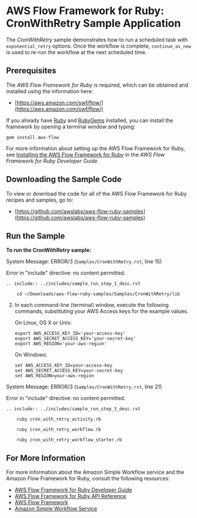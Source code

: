 AWS Flow Framework for Ruby: CronWithRetry Sample Application
=============================================================

The *CronWithRetry* sample demonstrates how to run a scheduled task with
`exponential_retry` options. Once the workflow is
complete, `continue_as_new` is used to re-run the
workflow at the next scheduled time.

Prerequisites
-------------

The *AWS Flow Framework for Ruby* is required, which can be obtained and
installed using the information here:

-   [https://aws.amazon.com/swf/flow/](https://aws.amazon.com/swf/flow/)

If you already have [Ruby](https://www.ruby-lang.org/) and
[RubyGems](http://rubygems.org/) installed, you can install the
framework by opening a terminal window and typing:

~~~~
gem install aws-flow
~~~~

For more information about setting up the AWS Flow Framework for Ruby,
see [Installing the AWS Flow Framework for
Ruby](http://docs.aws.amazon.com/amazonswf/latest/awsrbflowguide/installing.html)
in the *AWS Flow Framework for Ruby Developer Guide*.

Downloading the Sample Code
---------------------------

To view or download the code for all of the AWS Flow Framework for Ruby
recipes and samples, go to:

-   [https://github.com/awslabs/aws-flow-ruby-samples](https://github.com/awslabs/aws-flow-ruby-samples)

Run the Sample
--------------

**To run the CronWithRetry sample:**

System Message: ERROR/3 (`Samples/CronWithRetry.rst`, line
15)

Error in "include" directive: no content permitted.

~~~~
.. include:: ../includes/sample_run_step_1_desc.rst

    cd ~/Downloads/aws-flow-ruby-samples/Samples/CronWithRetry/lib
~~~~

2.  In each command-line (terminal) window, execute the following
    commands, substituting your AWS Access keys for the example values.

    On Linux, OS X or Unix:

    ~~~~
    export AWS_ACCESS_KEY_ID='your-access-key'
    export AWS_SECRET_ACCESS_KEY='your-secret-key'
    export AWS_REGION='your-aws-region'
    ~~~~

    On Windows:

    ~~~~
    set AWS_ACCESS_KEY_ID=your-access-key
    set AWS_SECRET_ACCESS_KEY=your-secret-key
    set AWS_REGION=your-aws-region
    ~~~~

System Message: ERROR/3 (`Samples/CronWithRetry.rst`, line
21)

Error in "include" directive: no content permitted.

~~~~
.. include:: ../includes/sample_run_step_3_desc.rst

    ruby cron_with_retry_activity.rb

    ruby cron_with_retry_workflow.rb

    ruby cron_with_retry_workflow_starter.rb
~~~~

For More Information
--------------------

For more information about the Amazon Simple Workflow service and the
Amazon Flow Framework for Ruby, consult the following resources:

-   [AWS Flow Framework for Ruby Developer
    Guide](http://docs.aws.amazon.com/amazonswf/latest/awsrbflowguide/)
-   [AWS Flow Framework for Ruby API
    Reference](https://docs.aws.amazon.com/amazonswf/latest/awsrbflowapi/)
-   [AWS Flow Framework](http://aws.amazon.com/swf/flow/)
-   [Amazon Simple Workflow Service](http://aws.amazon.com/swf/)


